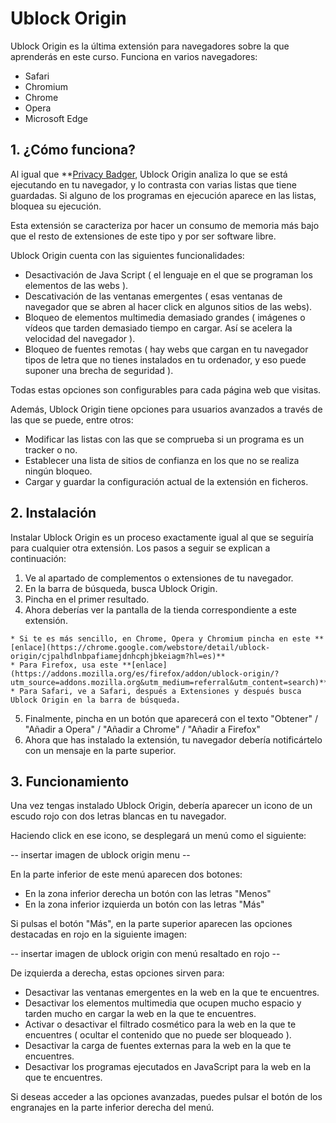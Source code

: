 # Ublock Origin

Ublock Origin es la última extensión para navegadores sobre la que aprenderás en este curso. Funciona en varios navegadores:

  * Safari
  * Chromium
  * Chrome
  * Opera
  * Microsoft Edge
  
## 1. ¿Cómo funciona?

Al igual que **[Privacy Badger](/modules/Evitando_los_trackers/PrivacyBadger.md), Ublock Origin analiza lo que se está ejecutando en tu navegador, y lo contrasta con varias listas que tiene guardadas.
Si alguno de los programas en ejecución aparece en las listas, bloquea su ejecución.

Esta extensión se caracteriza por hacer un consumo de memoria más bajo que el resto de extensiones de este tipo y por ser software libre.

Ublock Origin cuenta con las siguientes funcionalidades:

  * Desactivación de Java Script ( el lenguaje en el que se programan los elementos de las webs ).
  * Descativación de las ventanas emergentes ( esas ventanas de navegador que se abren al hacer click en algunos sitios de las webs).
  * Bloqueo de elementos multimedia demasiado grandes ( imágenes o vídeos que tarden demasiado tiempo en cargar. Así se acelera la velocidad del navegador ).
  * Bloqueo de fuentes remotas ( hay webs que cargan en tu navegador tipos de letra que no tienes instalados en tu ordenador, y eso puede suponer una brecha de seguridad ).

Todas estas opciones son configurables para cada página web que visitas.

Además, Ublock Origin tiene opciones para usuarios avanzados a través de las que se puede, entre otros:

  * Modificar las listas con las que se comprueba si un programa es un tracker o no.
  * Establecer una lista de sitios de confianza en los que no se realiza ningún bloqueo.
  * Cargar y guardar la configuración actual de la extensión en ficheros.
  
## 2. Instalación

Instalar Ublock Origin es un proceso exactamente igual al que se seguiría para cualquier otra extensión. Los pasos a seguir se explican a continuación:

  1. Ve al apartado de complementos o extensiones de tu navegador.
  2. En la barra de búsqueda, busca Ublock Origin.
  3. Pincha en el primer resultado.
  4. Ahora deberías ver la pantalla de la tienda correspondiente a este extensión.
 
    * Si te es más sencillo, en Chrome, Opera y Chromium pincha en este **[enlace](https://chrome.google.com/webstore/detail/ublock-origin/cjpalhdlnbpafiamejdnhcphjbkeiagm?hl=es)**
    * Para Firefox, usa este **[enlace](https://addons.mozilla.org/es/firefox/addon/ublock-origin/?utm_source=addons.mozilla.org&utm_medium=referral&utm_content=search)**
    * Para Safari, ve a Safari, después a Extensiones y después busca Ublock Origin en la barra de búsqueda.
    
  5. Finalmente, pincha en un botón que aparecerá con el texto "Obtener" / "Añadir a Opera" / "Añadir a Chrome" / "Añadir a Firefox"
  6. Ahora que has instalado la extensión, tu navegador debería notificártelo con un mensaje en la parte superior.
  
## 3. Funcionamiento

Una vez tengas instalado Ublock Origin, debería aparecer un icono de un escudo rojo con dos letras blancas en tu navegador.

Haciendo click en ese icono, se desplegará un menú como el siguiente:

-- insertar imagen de ublock origin menu --

En la parte inferior de este menú aparecen dos botones:

  * En la zona inferior derecha un botón con las letras "Menos"
  * En la zona inferior izquierda un botón con las letras "Más"
  
Si pulsas el botón "Más", en la parte superior aparecen las opciones destacadas en rojo en la siguiente imagen:

-- insertar imagen de ublock origin con menú resaltado en rojo --

De izquierda a derecha, estas opciones sirven para:

  * Desactivar las ventanas emergentes en la web en la que te encuentres.
  * Desactivar los elementos multimedia que ocupen mucho espacio y tarden mucho en cargar la web en la que te encuentres.
  * Activar o desactivar el filtrado cosmético para la web en la que te encuentres ( ocultar el contenido que no puede ser bloqueado ).
  * Desactivar la carga de fuentes externas para la web en la que te encuentres.
  * Desactivar los programas ejecutados en JavaScript para la web en la que te encuentres.
  
Si deseas acceder a las opciones avanzadas, puedes pulsar el botón de los engranajes en la parte inferior derecha del menú.
  
  
  
  
